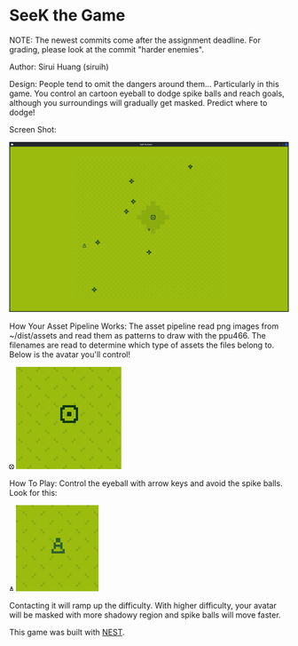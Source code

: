 # SeeK the Game

NOTE: The newest commits come after the assignment deadline. For grading, please look at the commit "harder enemies".

Author: Sirui Huang (siruih)

Design: People tend to omit the dangers around them... Particularly in this game. You control an cartoon eyeball to dodge spike balls and reach goals, although you surroundings will gradually get masked. Predict where to dodge!

Screen Shot:

![Screen Shot](screenshot.png)

How Your Asset Pipeline Works:
The asset pipeline read png images from ~/dist/assets and read them as patterns to draw with the ppu466. The filenames are read to determine which type of assets the files belong to. Below is the avatar you'll control!

![Eyeball](/dist/assets/eye_idle.png)
![LargeEyeball](/dist/post/EyePic.png)

How To Play:
Control the eyeball with arrow keys and avoid the spike balls. Look for this:

![Goal](/dist/assets/goal.png)
![LargeGoal](/dist/post/GoalPic.png)

Contacting it will ramp up the difficulty. With higher difficulty, your avatar will be masked with more shadowy region and spike balls will move faster. 

This game was built with [NEST](NEST.md).


